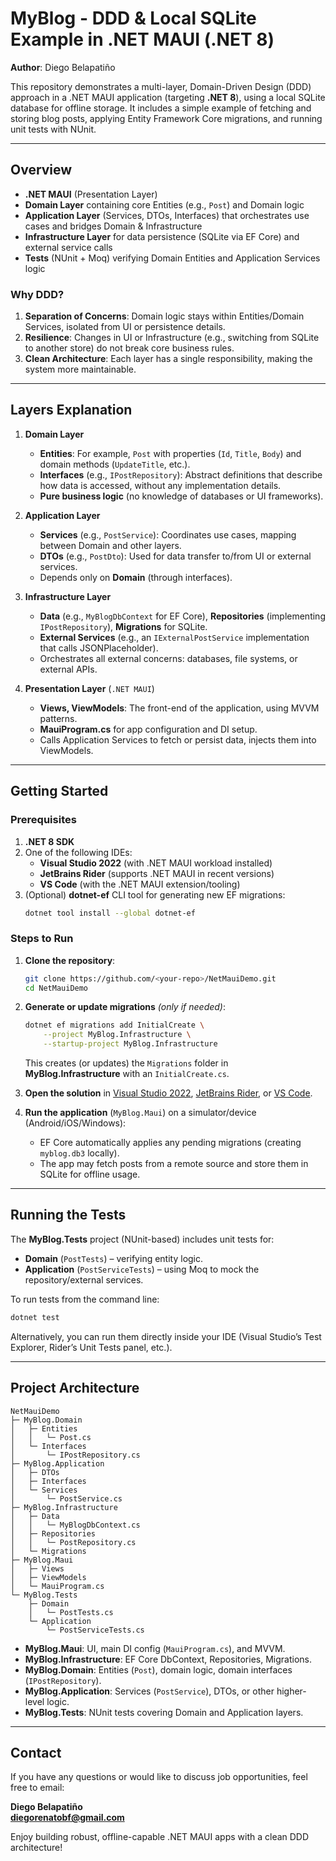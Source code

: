 # MyBlog - DDD & Local SQLite Example in .NET MAUI (.NET 8)

**Author**: Diego Belapatiño

This repository demonstrates a multi-layer, Domain-Driven Design (DDD) approach in a .NET MAUI application (targeting **.NET 8**), using a local SQLite database for offline storage. It includes a simple example of fetching and storing blog posts, applying Entity Framework Core migrations, and running unit tests with NUnit.

---

## Overview

- **.NET MAUI** (Presentation Layer)  
- **Domain Layer** containing core Entities (e.g., `Post`) and Domain logic  
- **Application Layer** (Services, DTOs, Interfaces) that orchestrates use cases and bridges Domain & Infrastructure  
- **Infrastructure Layer** for data persistence (SQLite via EF Core) and external service calls  
- **Tests** (NUnit + Moq) verifying Domain Entities and Application Services logic  

### Why DDD?

1. **Separation of Concerns**: Domain logic stays within Entities/Domain Services, isolated from UI or persistence details.  
2. **Resilience**: Changes in UI or Infrastructure (e.g., switching from SQLite to another store) do not break core business rules.  
3. **Clean Architecture**: Each layer has a single responsibility, making the system more maintainable.

---

## Layers Explanation

1. **Domain Layer**  
   - **Entities**: For example, `Post` with properties (`Id`, `Title`, `Body`) and domain methods (`UpdateTitle`, etc.).  
   - **Interfaces** (e.g., `IPostRepository`): Abstract definitions that describe how data is accessed, without any implementation details.  
   - **Pure business logic** (no knowledge of databases or UI frameworks).

2. **Application Layer**  
   - **Services** (e.g., `PostService`): Coordinates use cases, mapping between Domain and other layers.  
   - **DTOs** (e.g., `PostDto`): Used for data transfer to/from UI or external services.  
   - Depends only on **Domain** (through interfaces).

3. **Infrastructure Layer**  
   - **Data** (e.g., `MyBlogDbContext` for EF Core), **Repositories** (implementing `IPostRepository`), **Migrations** for SQLite.  
   - **External Services** (e.g., an `IExternalPostService` implementation that calls JSONPlaceholder).  
   - Orchestrates all external concerns: databases, file systems, or external APIs.

4. **Presentation Layer** (`.NET MAUI`)  
   - **Views, ViewModels**: The front-end of the application, using MVVM patterns.  
   - **MauiProgram.cs** for app configuration and DI setup.  
   - Calls Application Services to fetch or persist data, injects them into ViewModels.

---

## Getting Started

### Prerequisites
1. **.NET 8 SDK**  
2. One of the following IDEs:
   - **Visual Studio 2022** (with .NET MAUI workload installed)  
   - **JetBrains Rider** (supports .NET MAUI in recent versions)  
   - **VS Code** (with the .NET MAUI extension/tooling)  
3. (Optional) **dotnet-ef** CLI tool for generating new EF migrations:
   ```bash
   dotnet tool install --global dotnet-ef
   ```

### Steps to Run

1. **Clone the repository**:
   ```bash
   git clone https://github.com/<your-repo>/NetMauiDemo.git
   cd NetMauiDemo
   ```

2. **Generate or update migrations** *(only if needed)*:
   ```bash
   dotnet ef migrations add InitialCreate \
       --project MyBlog.Infrastructure \
       --startup-project MyBlog.Infrastructure
   ```
   This creates (or updates) the `Migrations` folder in **MyBlog.Infrastructure** with an `InitialCreate.cs`.

3. **Open the solution** in [Visual Studio 2022](https://visualstudio.microsoft.com/), [JetBrains Rider](https://www.jetbrains.com/rider/), or [VS Code](https://code.visualstudio.com/).

4. **Run the application** (`MyBlog.Maui`) on a simulator/device (Android/iOS/Windows):
   - EF Core automatically applies any pending migrations (creating `myblog.db3` locally).
   - The app may fetch posts from a remote source and store them in SQLite for offline usage.

---

## Running the Tests

The **MyBlog.Tests** project (NUnit-based) includes unit tests for:
- **Domain** (`PostTests`) – verifying entity logic.  
- **Application** (`PostServiceTests`) – using Moq to mock the repository/external services.

To run tests from the command line:

```bash
dotnet test
```

Alternatively, you can run them directly inside your IDE (Visual Studio’s Test Explorer, Rider’s Unit Tests panel, etc.).

---

## Project Architecture

```
NetMauiDemo
├─ MyBlog.Domain
│   ├─ Entities
│   │   └─ Post.cs
│   └─ Interfaces
│       └─ IPostRepository.cs
├─ MyBlog.Application
│   ├─ DTOs
│   ├─ Interfaces
│   └─ Services
│       └─ PostService.cs
├─ MyBlog.Infrastructure
│   ├─ Data
│   │   └─ MyBlogDbContext.cs
│   ├─ Repositories
│   │   └─ PostRepository.cs
│   └─ Migrations
├─ MyBlog.Maui
│   ├─ Views
│   ├─ ViewModels
│   └─ MauiProgram.cs
└─ MyBlog.Tests
    ├─ Domain
    │   └─ PostTests.cs
    └─ Application
        └─ PostServiceTests.cs
```

- **MyBlog.Maui**: UI, main DI config (`MauiProgram.cs`), and MVVM.  
- **MyBlog.Infrastructure**: EF Core DbContext, Repositories, Migrations.  
- **MyBlog.Domain**: Entities (`Post`), domain logic, domain interfaces (`IPostRepository`).  
- **MyBlog.Application**: Services (`PostService`), DTOs, or other higher-level logic.  
- **MyBlog.Tests**: NUnit tests covering Domain and Application layers.

---

## Contact

If you have any questions or would like to discuss job opportunities, feel free to email:

**Diego Belapatiño**  
**[diegorenatobf@gmail.com](mailto:diegorenatobf@gmail.com)**  

Enjoy building robust, offline-capable .NET MAUI apps with a clean DDD architecture!
